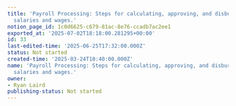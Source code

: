 ```yaml
---
title: 'Payroll Processing: Steps for calculating, approving, and disbursing employee
  salaries and wages.'
notion_page_id: 1c0d6625-c679-81ac-8e76-ccadb7ac2ee1
exported_at: '2025-07-02T18:18:00.281295+00:00'
id: 33
last-edited-time: '2025-06-25T17:32:00.000Z'
status: Not started
created-time: '2025-03-24T10:40:00.000Z'
name: 'Payroll Processing: Steps for calculating, approving, and disbursing employee
  salaries and wages.'
owner:
- Ryan Laird
publishing-status: Not started
---
```


<!-- Unsupported block type: table_of_contents -->

<!-- Unsupported block type: unsupported -->

